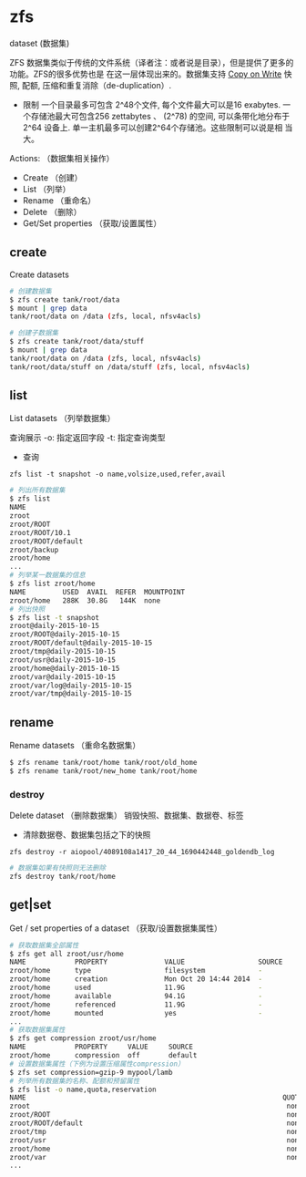# zfs
dataset (数据集)

ZFS 数据集类似于传统的文件系统（译者注：或者说是目录），但是提供了更多的功能。ZFS的很多优势也是
在这一层体现出来的。数据集支持 [Copy on Write](https://en.wikipedia.org/wiki/Copy-on-write)
快照, 配额, 压缩和重复消除（de-duplication）.

- 限制
一个目录最多可包含 2^48个文件, 每个文件最大可以是16 exabytes.  一个存储池最大可包含256 zettabytes 、
(2^78) 的空间, 可以条带化地分布于2^64 设备上. 单一主机最多可以创建2^64个存储池。这些限制可以说是相
当大。

Actions:   （数据集相关操作）
* Create   （创建）
* List     （列举）
* Rename   （重命名）
* Delete   （删除）
* Get/Set properties   （获取/设置属性）

## create
Create datasets

```bash
# 创建数据集
$ zfs create tank/root/data
$ mount | grep data
tank/root/data on /data (zfs, local, nfsv4acls)

# 创建子数据集
$ zfs create tank/root/data/stuff
$ mount | grep data
tank/root/data on /data (zfs, local, nfsv4acls)
tank/root/data/stuff on /data/stuff (zfs, local, nfsv4acls)

```

## list
List datasets （列举数据集）

查询展示
-o: 指定返回字段
-t: 指定查询类型

- 查询
```shell
zfs list -t snapshot -o name,volsize,used,refer,avail
```

```bash
# 列出所有数据集
$ zfs list
NAME                                                                       USED  AVAIL  REFER  MOUNTPOINT
zroot                                                                      106G  30.8G   144K  none
zroot/ROOT                                                                18.5G  30.8G   144K  none
zroot/ROOT/10.1                                                              8K  30.8G  9.63G  /
zroot/ROOT/default                                                        18.5G  30.8G  11.2G  /
zroot/backup                                                              5.23G  30.8G   144K  none
zroot/home                                                                 288K  30.8G   144K  none
...
# 列举某一数据集的信息
$ zfs list zroot/home
NAME         USED  AVAIL  REFER  MOUNTPOINT
zroot/home   288K  30.8G   144K  none
# 列出快照
$ zfs list -t snapshot
zroot@daily-2015-10-15                                                                  0      -   144K  -
zroot/ROOT@daily-2015-10-15                                                             0      -   144K  -
zroot/ROOT/default@daily-2015-10-15                                                     0      -  24.2G  -
zroot/tmp@daily-2015-10-15                                                           124K      -   708M  -
zroot/usr@daily-2015-10-15                                                              0      -   144K  -
zroot/home@daily-2015-10-15                                                             0      -  11.9G  -
zroot/var@daily-2015-10-15                                                           704K      -  1.42G  -
zroot/var/log@daily-2015-10-15                                                       192K      -   828K  -
zroot/var/tmp@daily-2015-10-15                                                          0      -   152K  -
```

## rename
Rename datasets （重命名数据集）

```bash
$ zfs rename tank/root/home tank/root/old_home
$ zfs rename tank/root/new_home tank/root/home
```

### destroy
Delete dataset （删除数据集）
销毁快照、数据集、数据卷、标签

- 清除数据卷、数据集包括之下的快照
```shell
zfs destroy -r aiopool/4089108a1417_20_44_1690442448_goldendb_log
```
```bash
# 数据集如果有快照则无法删除
zfs destroy tank/root/home
```

## get|set
Get / set properties of a dataset （获取/设置数据集属性）

```bash
# 获取数据集全部属性
$ zfs get all zroot/usr/home                                                                                              
NAME            PROPERTY              VALUE                  SOURCE                                                       
zroot/home      type                  filesystem             -                                                            
zroot/home      creation              Mon Oct 20 14:44 2014  -                                                            
zroot/home      used                  11.9G                  -                                                            
zroot/home      available             94.1G                  -                                                            
zroot/home      referenced            11.9G                  -                                                            
zroot/home      mounted               yes                    -
...
# 获取数据集属性
$ zfs get compression zroot/usr/home
NAME            PROPERTY     VALUE     SOURCE
zroot/home      compression  off       default
# 设置数据集属性（下例为设置压缩属性compression）
$ zfs set compression=gzip-9 mypool/lamb
# 列举所有数据集的名称、配额和预留属性
$ zfs list -o name,quota,reservation
NAME                                                               QUOTA  RESERV
zroot                                                               none    none
zroot/ROOT                                                          none    none
zroot/ROOT/default                                                  none    none
zroot/tmp                                                           none    none
zroot/usr                                                           none    none
zroot/home                                                          none    none
zroot/var                                                           none    none
...
```
